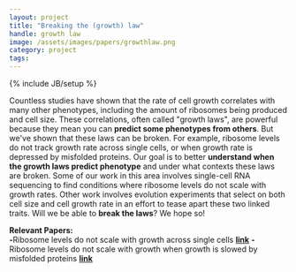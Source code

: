 ```yaml
---
layout: project
title: "Breaking the (growth) law"
handle: growth law
image: /assets/images/papers/growthlaw.png
category: project
tags: 
---
```

{% include JB/setup %}

Countless studies have shown that the rate of cell growth correlates with many other phenotypes, including the amount of ribosomes being produced and cell size. These correlations, often called "growth laws", are powerful because they mean you can <b>predict some phenotypes from others</b>. But we've shown that these laws can be broken. For example, ribosome levels do not track growth rate across single cells, or when growth rate is depressed by misfolded proteins. Our goal is to better <b>understand when the growth laws predict phenotype</b> and under what contexts these laws are broken. Some of our work in this area involves single-cell RNA sequencing to find conditions where ribosome levels do not scale with growth rates. Other work involves evolution experiments that select on both cell size and cell growth rate in an effort to tease apart these two linked traits. Will we be able to <b>break the laws</b>? We hope so!

<b>Relevant Papers:</b><br>
<b>-</b>Ribosome levels do not scale with growth across single cells <b>[link](https://kgslab.org/papers/paper/Ribo)</b>
<b>-</b>Ribosome levels do not scale with growth when growth is slowed by misfolded proteins <b>[link](https://kgslab.org/papers/paper/proteomic-speedometer)</b>
